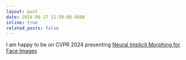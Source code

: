 ```yaml
---
layout: post
date: 2024-06-17 11:59:00-0400
inline: true
related_posts: false
---
```


I am happy to be on CVPR 2024 presenting [Neural Implicit Morphing for Face Images](https://schardong.github.io/ifmorph/)
